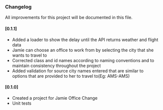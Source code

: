 ### Changelog
All improvements for this project will be documented in this file.

#### [0.1.1]

- Added a loader to show the delay until the API returns weather and flight data
- Jamie can choose an office to work from by selecting the city that she wants to travel to
- Corrected class and id names according to naming conventions and to maintain consistency throughout the project
- Added validation for source city names entered that are similar to options that are provided to her to travel to(Eg: AMS-AMS)

#### [0.1.0]

- Created a project for Jamie Office Change
- Unit tests